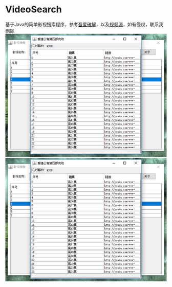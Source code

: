 # VideoSearch
基于Java的简单影视搜索程序，参考[吾爱破解](https://www.52pojie.cn/thread-781940-1-1.html)，以及[视频源](http://api.iokzy.com/)，如有侵权，联系我删除
![主界面](https://github.com/Braycep/VideoSearch/blob/master/image/detailFrame.png)
![剧集界面](https://github.com/Braycep/VideoSearch/blob/master/image/detailFrame.png)
